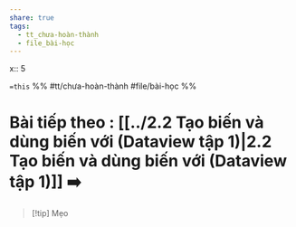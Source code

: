 ```yaml
---
share: true
tags:
  - tt_chưa-hoàn-thành
  - file_bài-học
---
```


x:: 5

`=this`
%%
#tt/chưa-hoàn-thành
#file/bài-học
%%
# Bài tiếp theo : [[../2.2 Tạo biến và dùng biến với (Dataview tập 1)|2.2 Tạo biến và dùng biến với (Dataview tập 1)]] ➡️

> [!tip] Mẹo
